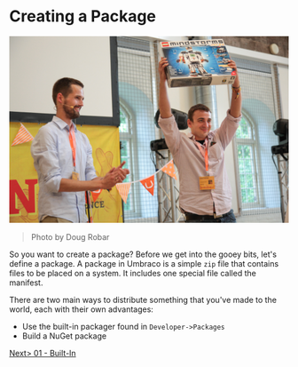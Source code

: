 # Creating a Package

![7406997008_836c445ff9_o.jpg](assets/7406997008_836c445ff9_o.jpg)
>Photo by Doug Robar

So you want to create a package? Before we get into the gooey bits, let's define a package.  A package in Umbraco is a simple `zip` file that contains files to be placed on a system. It includes one special file called the manifest.

There are two main ways to distribute something that you've made to the world, each with their own advantages:

* Use the built-in packager found in `Developer->Packages`
* Build a NuGet package

[Next> 01 - Built-In](01%20-%20Built-In.md)